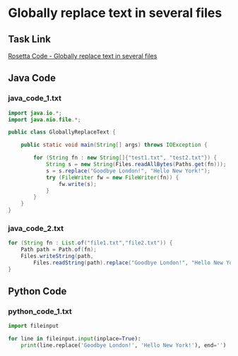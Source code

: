 # Globally replace text in several files

## Task Link
[Rosetta Code - Globally replace text in several files](https://rosettacode.org/wiki/Globally_replace_text_in_several_files)

## Java Code
### java_code_1.txt
```java
import java.io.*;
import java.nio.file.*;

public class GloballyReplaceText {

    public static void main(String[] args) throws IOException {

        for (String fn : new String[]{"test1.txt", "test2.txt"}) {
            String s = new String(Files.readAllBytes(Paths.get(fn)));
            s = s.replace("Goodbye London!", "Hello New York!");
            try (FileWriter fw = new FileWriter(fn)) {
                fw.write(s);
            }
        }
    }
}

```

### java_code_2.txt
```java
for (String fn : List.of("file1.txt","file2.txt")) {
	Path path = Path.of(fn);
	Files.writeString(path, 
		Files.readString(path).replace("Goodbye London!", "Hello New York!"));
}

```

## Python Code
### python_code_1.txt
```python
import fileinput

for line in fileinput.input(inplace=True):
    print(line.replace('Goodbye London!', 'Hello New York!'), end='')

```

